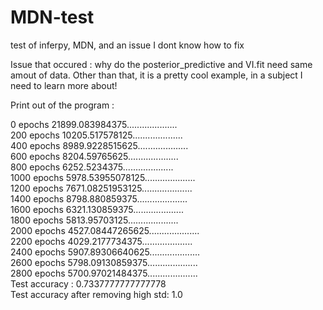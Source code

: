 # MDN-test
test of inferpy, MDN, and an issue I dont know how to fix

Issue that occured : why do the posterior_predictive and VI.fit need same amout of data. 
Other than that, it is a pretty cool example, in a subject I need to learn more about!

Print out of the program :   
  
0 epochs        21899.083984375....................  
200 epochs      10205.517578125....................  
400 epochs      8989.9228515625....................  
600 epochs      8204.59765625....................  
800 epochs      6252.5234375....................  
1000 epochs     5978.53955078125....................  
1200 epochs     7671.08251953125....................  
1400 epochs     8798.880859375....................  
1600 epochs     6321.130859375....................  
1800 epochs     5813.95703125....................  
2000 epochs     4527.08447265625....................  
2200 epochs     4029.2177734375....................  
2400 epochs     5907.89306640625....................  
2600 epochs     5798.09130859375....................  
2800 epochs     5700.97021484375....................  
Test accuracy :  0.7337777777777778  
Test accuracy after removing high std:  1.0  

